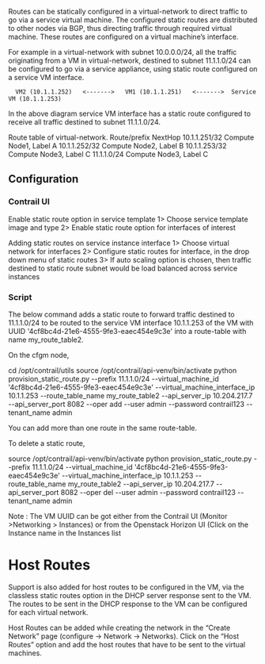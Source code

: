 Routes can be statically configured in a virtual-network to direct traffic to go via a service virtual machine. The configured static routes are distributed to other nodes via BGP, thus directing traffic through required virtual machine.  These routes are configured on a virtual machine’s interface.

For example in a virtual-network with subnet 10.0.0.0/24, all the traffic
originating from a VM in virtual-network, destined to subnet 11.1.1.0/24 can be configured to go via a service appliance, using static route configured on a service VM interface.

      VM2 (10.1.1.252)   <------->   VM1 (10.1.1.251)   <------->  Service VM (10.1.1.253)  

In the above diagram service VM interface has a static route configured to receive all traffic destined to subnet 11.1.1.0/24.  

Route table of virtual-network.
Route/prefix	NextHop
10.1.1.251/32	Compute Node1, Label A
10.1.1.252/32	Compute Node2, Label B
10.1.1.253/32	Compute Node3, Label C
11.1.1.0/24	Compute Node3, Label C

## Configuration

### Contrail UI
Enable static route option in service template
1>	Choose service template image and type
2>	Enable static route option for interfaces of interest

Adding static routes on service instance interface
1>	Choose virtual network for interfaces
2>	Configure static routes for interface, in the drop down menu of static routes
3>	If auto scaling option is chosen, then traffic destined to static route subnet would be load balanced across service instances 

### Script
The below command adds a static route to forward traffic destined to 11.1.1.0/24 to be routed to the service VM interface 10.1.1.253 of the VM with UUID '4cf8bc4d-21e6-4555-9fe3-eaec454e9c3e' into a route-table with name my_route_table2. 

On the cfgm node, 

cd /opt/contrail/utils
source /opt/contrail/api-venv/bin/activate
python provision_static_route.py --prefix 11.1.1.0/24 
--virtual_machine_id '4cf8bc4d-21e6-4555-9fe3-eaec454e9c3e' --virtual_machine_interface_ip 10.1.1.253 
--route_table_name my_route_table2 --api_server_ip 10.204.217.7 --api_server_port 8082 --oper add 
--user admin --password contrail123 --tenant_name admin

You can add more than one route in the same route-table.

To delete a static route, 

source /opt/contrail/api-venv/bin/activate
python provision_static_route.py --prefix 11.1.1.0/24 
--virtual_machine_id '4cf8bc4d-21e6-4555-9fe3-eaec454e9c3e' --virtual_machine_interface_ip 10.1.1.253 
--route_table_name my_route_table2 --api_server_ip 10.204.217.7 --api_server_port 8082 --oper del 
--user admin --password contrail123 --tenant_name admin

Note : 
The VM UUID can be got either from the Contrail UI (Monitor >Networking > Instances) or from the Openstack Horizon UI (Click on the Instance name in the Instances list

# Host Routes
Support is also added for host routes to be configured in the VM, via the classless static routes option in the DHCP server response sent to the VM. The routes to be sent in the DHCP response to the VM can be configured for each virtual network.

Host Routes can be added while creating the network in the “Create Network” page (configure -> Network -> Networks). Click on the “Host Routes” option and add the host routes that have to be sent to the virtual machines.